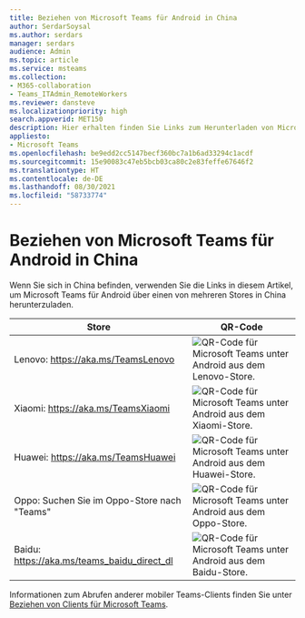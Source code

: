 ```yaml
---
title: Beziehen von Microsoft Teams für Android in China
author: SerdarSoysal
ms.author: serdars
manager: serdars
audience: Admin
ms.topic: article
ms.service: msteams
ms.collection:
- M365-collaboration
- Teams_ITAdmin_RemoteWorkers
ms.reviewer: dansteve
ms.localizationpriority: high
search.appverid: MET150
description: Hier erhalten finden Sie Links zum Herunterladen von Microsoft Teams für Android in China.
appliesto:
- Microsoft Teams
ms.openlocfilehash: be9edd2cc5147becf360bc7a1b6ad33294c1acdf
ms.sourcegitcommit: 15e90083c47eb5bcb03ca80c2e83feffe67646f2
ms.translationtype: HT
ms.contentlocale: de-DE
ms.lasthandoff: 08/30/2021
ms.locfileid: "58733774"
---
```

# <a name="get-microsoft-teams-for-android-in-china"></a>Beziehen von Microsoft Teams für Android in China

Wenn Sie sich in China befinden, verwenden Sie die Links in diesem Artikel, um Microsoft Teams für Android über einen von mehreren Stores in China herunterzuladen.


|Store  |QR-Code  |
|---------|---------|
| Lenovo: https://aka.ms/TeamsLenovo      | ![QR-Code für Microsoft Teams unter Android aus dem Lenovo-Store.](media/get-teams-android-in-china-lenovo.png)        |
| Xiaomi: https://aka.ms/TeamsXiaomi     |![QR-Code für Microsoft Teams unter Android aus dem Xiaomi-Store.](media/get-teams-android-in-china-xiaomi.png)         |
|Huawei: https://aka.ms/TeamsHuawei     | ![QR-Code für Microsoft Teams unter Android aus dem Huawei-Store.](media/get-teams-android-in-china-huawei.png)        |
|Oppo: Suchen Sie im Oppo-Store nach "Teams"     | ![QR-Code für Microsoft Teams unter Android aus dem Oppo-Store.](media/get-teams-android-in-china-oppo.png)        |
|Baidu: https://aka.ms/teams_baidu_direct_dl     | ![QR-Code für Microsoft Teams unter Android aus dem Baidu-Store.](media/get-teams-android-in-china-baidu.png)        |

Informationen zum Abrufen anderer mobiler Teams-Clients finden Sie unter [Beziehen von Clients für Microsoft Teams](get-clients.md#mobile-clients).
